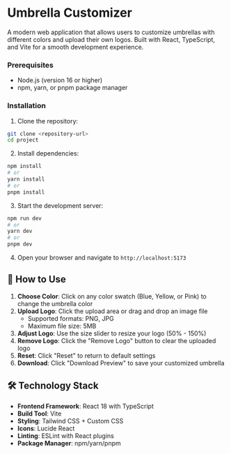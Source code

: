 # Umbrella Customizer

A modern web application that allows users to customize umbrellas with different colors and upload their own logos. Built with React, TypeScript, and Vite for a smooth development experience.


### Prerequisites

- Node.js (version 16 or higher)
- npm, yarn, or pnpm package manager

### Installation

1. Clone the repository:
```bash
git clone <repository-url>
cd project
```

2. Install dependencies:
```bash
npm install
# or
yarn install
# or
pnpm install
```

3. Start the development server:
```bash
npm run dev
# or
yarn dev
# or
pnpm dev
```

4. Open your browser and navigate to `http://localhost:5173`


## 🎨 How to Use

1. **Choose Color**: Click on any color swatch (Blue, Yellow, or Pink) to change the umbrella color
2. **Upload Logo**: Click the upload area or drag and drop an image file
   - Supported formats: PNG, JPG
   - Maximum file size: 5MB
3. **Adjust Logo**: Use the size slider to resize your logo (50% - 150%)
4. **Remove Logo**: Click the "Remove Logo" button to clear the uploaded logo
5. **Reset**: Click "Reset" to return to default settings
6. **Download**: Click "Download Preview" to save your customized umbrella

## 🛠️ Technology Stack

- **Frontend Framework**: React 18 with TypeScript
- **Build Tool**: Vite
- **Styling**: Tailwind CSS + Custom CSS
- **Icons**: Lucide React
- **Linting**: ESLint with React plugins
- **Package Manager**: npm/yarn/pnpm